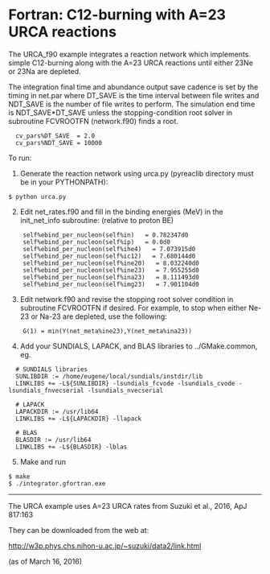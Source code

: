 # Fortran: C12-burning with A=23 URCA reactions

The URCA_f90 example integrates a reaction network which implements
simple C12-burning along with the A=23 URCA reactions until either
23Ne or 23Na are depleted.

The integration final time and abundance output save
cadence is set by the timing in net.par where DT_SAVE is the time
interval between file writes and NDT_SAVE is the number of file writes
to perform. The simulation end time is NDT_SAVE*DT_SAVE unless the
stopping-condition root solver in subroutine FCVROOTFN (network.f90)
finds a root.

```
  cv_pars%DT_SAVE  = 2.0 
  cv_pars%NDT_SAVE = 10000
```

To run:

1) Generate the reaction network using urca.py (pyreaclib directory
must be in your PYTHONPATH):

```
$ python urca.py
```

2) Edit net_rates.f90 and fill in the binding energies (MeV) in the
init_net_info subroutine: (relative to proton BE)

```
    self%ebind_per_nucleon(self%in)   = 0.782347d0
    self%ebind_per_nucleon(self%ip)   = 0.0d0
    self%ebind_per_nucleon(self%ihe4)   = 7.073915d0
    self%ebind_per_nucleon(self%ic12)   = 7.680144d0
    self%ebind_per_nucleon(self%ine20)   = 8.032240d0
    self%ebind_per_nucleon(self%ine23)   = 7.955255d0
    self%ebind_per_nucleon(self%ina23)   = 8.111493d0
    self%ebind_per_nucleon(self%img23)   = 7.901104d0
```

3) Edit network.f90 and revise the stopping root solver condition in
subroutine FCVROOTFN if desired. For example, to stop when either
Ne-23 or Na-23 are depleted, use the following:

```
    G(1) = min(Y(net_meta%ine23),Y(net_meta%ina23))
```

4) Add your SUNDIALS, LAPACK, and BLAS libraries to ../GMake.common, eg.

```
  # SUNDIALS libraries
  SUNLIBDIR := /home/eugene/local/sundials/instdir/lib
  LINKLIBS += -L${SUNLIBDIR} -lsundials_fcvode -lsundials_cvode -lsundials_fnvecserial -lsundials_nvecserial

  # LAPACK
  LAPACKDIR := /usr/lib64
  LINKLIBS += -L${LAPACKDIR} -llapack

  # BLAS	 
  BLASDIR := /usr/lib64
  LINKLIBS += -L${BLASDIR} -lblas
```

5) Make and run

```
$ make
$ ./integrator.gfortran.exe
```

--------------------------------------------------------------------------------

The URCA example uses A=23 URCA rates from Suzuki et al., 2016, ApJ 817:163

They can be downloaded from the web at:

http://w3p.phys.chs.nihon-u.ac.jp/~suzuki/data2/link.html

(as of March 16, 2016)
